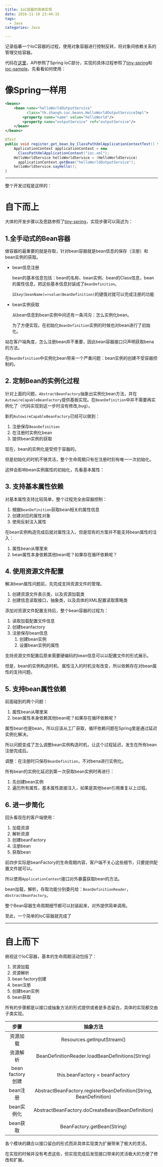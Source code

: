 ```yaml
---
title: IoC容器的简单实现
date: 2016-11-10 23:44:15
tags:
  - Java
categories: Java

---
```


记录临摹一个IoC容器的过程，使用对象容器进行控制反转，将对象间依赖关系的管理交给容器。

代码在[这里](https://github.com/zhanghTK/HelloIoC)，API参照了Spring IoC部分，实现的具体过程参照了[tiny-spring](https://github.com/code4craft/tiny-spring)和[ioc-sample](https://github.com/kevinlynx/ioc-sample)。先看看如何使用：

# 像Spring一样用

```xml
<beans>
    <bean name="helloWorldOutputService"
          class="tk.zhangh.ioc.beans.HelloWorldOutputServiceImpl">
        <property name="name" value="helloWorld"/>
        <property name="outputService" ref="outputService"/>
    </bean>
</beans>
```

```java
@Test
public void register_get_bean_by_ClassPathXmlApplicationContextTest() throws Exception {
    ApplicationContext applicationContext = new
      ClassPathXmlApplicationContext("ioc.xml");
    HelloWorldService helloWorldService = (HelloWorldService)
      applicationContext.getBean("helloWorldOutputService");
    helloWorldService.sayHello();
}
```

---

整个开发过程是这样的：

# 自下而上

大体的开发步骤以及思路参照了[tiny-spring](https://github.com/code4craft/tiny-spring)，实现步骤可以简述为：

## 1.全手动式的Bean容器

做容器的最重要的就是存取，针对bean容器就是bean信息的保存（注册）和bean实例的获取。

- bean信息注册

  bean的基本信息包括：bean的名称、bean实例、bean的Class信息，bean的属性信息，把这些基本信息封装成了`BeanDefinition`。

  以`key(beanName)=>value(BeanDefinition)`的键值对就可以完成注册的功能

- bean实例获取

  从bean信息到bean实例中间还有一条鸿沟：怎么实例化bean。

  为了方便实现，在初始化`BeanDefinition`实例的时候也对bean进行了初始化。


站在客户端角度，怎么注册bean并不重要，因此bean容器接口只声明获取bena的方法。

在`BeanDefinition`中实例化bean带来一个严重问题：bean实例的创建不受容器控制的。

## 2. 定制Bean的实例化过程

针对上面的问题，`AbstractBeanFactory`抽象出实例化bean方法，并在`AutowireCapableBeanFactory`提供基板实现。在`BeanDefinition`中并不需要再实例化了（代码实现到这一步时没有修改,bug）。

新的`AutowireCapableBeanFactory`已经可以做到：

1. 注册保存`BeanDefinition`
2. 在注册时实例化bean
3. 提供bean实例的获取

现在，bean的实例化是受控于容器的。

但是初始化的时机不够灵活，整个生命周期只有在注册时刻有唯一一次初始化。

这样会影响bean实例属性的初始化，先看基本属性：

## 3. 支持基本属性依赖

对基本属性支持比较简单，整个过程完全由容器控制：

1. 根据`BeanDefinition`获取bean相关的属性信息
2. 创建对应的属性对象
3. 使用反射注入属性

在bean实例构造完成后就对属性注入，但是现有的方案并不能支持bean属性的注入：

1. 属性bean从哪里来
2. bean属性本身依赖其他bean呢？如果存在循环依赖呢？

## 4. 使用资源文件配置

解决bean属性问题前，先完成支持资源文件的管理。

1. 创建资源文件表示类，以及资源加载类
2. 创建信息读取接口，抽象类，以及具体的XML配置读取策略类

添加对资源文件配置支持后，整个bean容器的过程为：

1. 读取加载配置文件信息
2. 创建beanfactory
3. 注册保存bean信息
   1. 创建bean实例
   2. 设置bean实例的属性

支持资源文件配置后原来需要硬编码的bean信息可以以配置文件的形式展示。

但是，bean的实例构造时机、属性注入的时机没有改变，所以依赖存在对bean属性的支持问题。

## 5. 支持bean属性依赖

前面碰到的两个问题：

1. 属性bean从哪里来
2. bean属性本身依赖其他bean呢？如果存在循环依赖呢？

属性bean也是bean，所以应该从工厂获取，循环依赖问题在Spring里是通过延迟实例化解决。

所以问题变成了怎么调整bean实例构造时机，让这个过程延迟，发生在所有bean注册完成后。

调整：在注册时只保存`BeanDefinition`，不对bena进行实例化。

所有bean的实例化延迟到第一次获取bean实例时再进行：

1. 先创建bean实例
2. 遍历所有属性，基本属性直接注入，如果是其他bean引用重复以上过程。

## 6. 进一步简化

回头看现在的客户端使用：

1. 加载资源
2. 解析资源
3. 创建beanFactory
4. 注册bean
5. 获取bean

前四步实际是beanFactory的生命周期内容，客户端不关心这些细节，只要提供配置文件就可以。

所以使用`ApplicationContext`接口对外暴露获取bean的方法。

bean加载，解析，存取功能分别委托给：`BeanDefinitionReader`， `AbstractBeanFactory`。

整个Bean容器生命周期细节都可以封装起来，对外提供简单调用。



至此，一个简单的IoC容器就完成了

---

# 自上而下

俯视这个IoC容器，基本的生命周期活动包括了：

1. 资源加载
2. 资源解析
3. bean factory创建
4. bean注册
5. 创建bean实例
6. bean获取

所有的步骤都是以接口或抽象方法的形式提供或者是多态留白，具体的实现都交由子类实现。

|       步骤       |                   抽象方法                   |
| :------------: | :--------------------------------------: |
|      资源加载      |        Resources.getInputStream()        |
|      资源解析      | BeanDefinitionReader.loadBeanDefinitions(String) |
| bean factory创建 |      this.beanFactory = beanFactory      |
|     bean注册     | AbstractBeanFactory.registerBeanDefinition(String, BeanDefinition) |
|    bean实例化     | AbstractBeanFactory.doCreateBean(BeanDefinition) |
|     bean获取     |       BeanFactory.getBean(String)        |

各个模块的耦合以接口留白的形式而非具体实现类为扩展带来了极大的灵活。

在实现的时候并没有考虑这些，但实现完成后发现接口带来的灵活极大的方便了修改和扩展。
